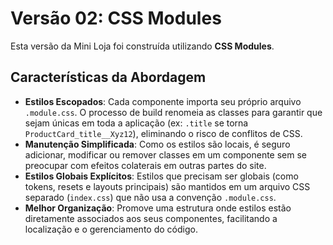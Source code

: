 # Versão 02: CSS Modules

Esta versão da Mini Loja foi construída utilizando **CSS Modules**.

## Características da Abordagem

-   **Estilos Escopados**: Cada componente importa seu próprio arquivo `.module.css`. O processo de build renomeia as classes para garantir que sejam únicas em toda a aplicação (ex: `.title` se torna `ProductCard_title__Xyz12`), eliminando o risco de conflitos de CSS.
-   **Manutenção Simplificada**: Como os estilos são locais, é seguro adicionar, modificar ou remover classes em um componente sem se preocupar com efeitos colaterais em outras partes do site.
-   **Estilos Globais Explícitos**: Estilos que precisam ser globais (como tokens, resets e layouts principais) são mantidos em um arquivo CSS separado (`index.css`) que não usa a convenção `.module.css`.
-   **Melhor Organização**: Promove uma estrutura onde estilos estão diretamente associados aos seus componentes, facilitando a localização e o gerenciamento do código.